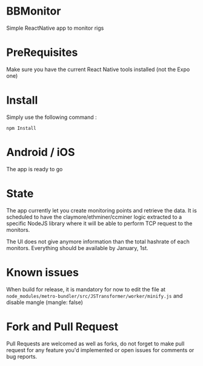 # BBMonitor

Simple ReactNative app to monitor rigs

# PreRequisites

Make sure you have the current React Native tools installed (not the Expo one)

# Install

Simply use the following command :
```
npm Install
```

# Android / iOS

The app is ready to go

# State

The app currently let you create monitoring points and retrieve the data. It is scheduled to have the claymore/ethminer/ccminer logic extracted to a specific NodeJS library where it will be able to perform TCP request to the monitors.

The UI does not give anymore information than the total hashrate of each monitors. Everything should be available by January, 1st.

# Known issues

When build for release, it is mandatory for now to edit the file at `node_modules/metro-bundler/src/JSTransformer/worker/minify.js` and disable mangle (mangle: false)

# Fork and Pull Request

Pull Requests are welcomed as well as forks, do not forget to make pull request for any feature you'd implemented or open issues for comments or bug reports.
